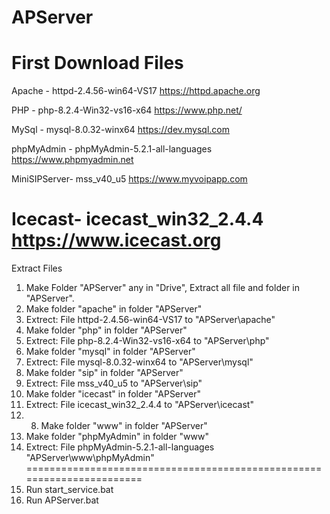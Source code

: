# APServer
First Download Files
=========================================
Apache - httpd-2.4.56-win64-VS17
https://httpd.apache.org

PHP - php-8.2.4-Win32-vs16-x64
https://www.php.net/

MySql - mysql-8.0.32-winx64
https://dev.mysql.com

phpMyAdmin - phpMyAdmin-5.2.1-all-languages 
https://www.phpmyadmin.net

MiniSIPServer- mss_v40_u5 
https://www.myvoipapp.com

Icecast- icecast_win32_2.4.4 
https://www.icecast.org
===========================================
Extract Files
1. Make Folder "APServer" any in "Drive", Extract all file and folder in "APServer".
2. Make folder "apache" in folder "APServer"
3. Extrect: File httpd-2.4.56-win64-VS17 to "APServer\apache\"
4. Make folder "php" in folder "APServer"
5. Extrect:  File php-8.2.4-Win32-vs16-x64 to "APServer\php\"
6. Make folder "mysql" in folder "APServer"
7. Extrect:  File mysql-8.0.32-winx64 to "APServer\mysql\"
8. Make folder "sip" in folder "APServer"
9. Extrect:  File mss_v40_u5 to "APServer\sip\"
10. Make folder "icecast" in folder "APServer"
11. Extrect:  File icecast_win32_2.4.4 to "APServer\icecast\"
12. 8. Make folder "www" in folder "APServer"
13. Make folder "phpMyAdmin" in folder "www"
14. Extrect:  File phpMyAdmin-5.2.1-all-languages "APServer\www\phpMyAdmin"
=======================================================================
1. Run start_service.bat
2. Run APServer.bat



